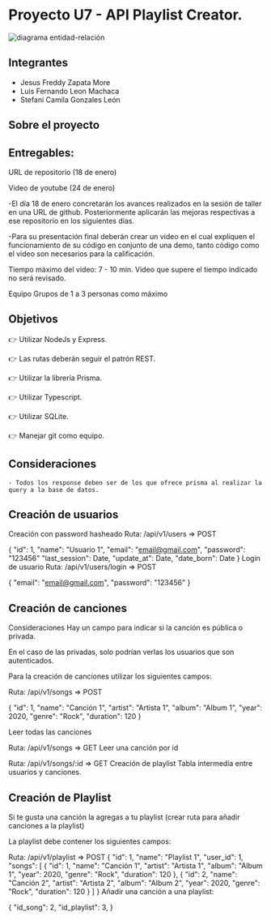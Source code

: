 #  **Proyecto U7 - API Playlist Creator.**

![diagrama entidad-relación](https://github.com/FreddyxD5/ProyectoU7/blob/new-branch-two/documentaci%C3%B3n/esquema%20_inicial.png?raw=true)

## Integrantes

- Jesus Freddy Zapata More
- Luis Fernando Leon Machaca
- Stefani Camila Gonzales León


## Sobre el proyecto

## Entregables:
URL de repositorio (18 de enero)

Video de youtube (24 de enero)

-El día 18 de enero concretarán los avances realizados en la sesión de taller en una URL de github. Posteriormente aplicarán las mejoras respectivas a ese repositorio en los siguientes días.

-Para su presentación final deberán crear un video en el cual expliquen el funcionamiento de su código en conjunto de una demo, tanto código como el video son necesarios para la calificación.

Tiempo máximo del video: 7 - 10 min. Video que supere el tiempo indicado no será revisado.

Equipo
Grupos de 1 a 3 personas como máximo

## Objetivos

👉 Utilizar NodeJs y Express.

👉 Las rutas deberán seguir el patrón REST.

👉 Utilizar la librería Prisma.

👉 Utilizar Typescript.

👉 Utilizar SQLite.

👉 Manejar git como equipo.

## Consideraciones
    - Todos los response deben ser de los que ofrece prisma al realizar la query a la base de datos.

## Creación de usuarios
Creación con password hasheado
Ruta: /api/v1/users => POST

{
  "id": 1,
  "name": "Usuario 1",
  "email": "email@gmail.com",
  "password": "123456"
  "last_session": Date,
  "update_at": Date,
  "date_born": Date
}
Login de usuario
Ruta: /api/v1/users/login => POST

{
  "email": "email@gmail.com",
  "password": "123456"
}

## Creación de canciones
Consideraciones
Hay un campo para indicar si la canción es pública o privada.

En el caso de las privadas, solo podrían verlas los usuarios que son autenticados.

Para la creación de canciones utilizar los siguientes campos:

Ruta: /api/v1/songs => POST

{
  "id": 1,
  "name": "Canción 1",
  "artist": "Artista 1",
  "album": "Album 1",
  "year": 2020,
  "genre": "Rock",
  "duration": 120
}

Leer todas las canciones

Ruta: /api/v1/songs => GET
Leer una canción por id

Ruta: /api/v1/songs/:id => GET
Creación de playlist
Tabla intermedia entre usuarios y canciones.

## Creación de Playlist
Si te gusta una canción la agregas a tu playlist (crear ruta para añadir canciones a la playlist)

La playlist debe contener los siguientes campos:

Ruta: /api/v1/playlist => POST
{
  "id": 1,
  "name": "Playlist 1",
  "user_id": 1,
  "songs": [
    {
      "id": 1,
      "name": "Canción 1",
      "artist": "Artista 1",
      "album": "Album 1",
      "year": 2020,
      "genre": "Rock",
      "duration": 120
    },
    {
      "id": 2,
      "name": "Canción 2",
      "artist": "Artista 2",
      "album": "Album 2",
      "year": 2020,
      "genre": "Rock",
      "duration": 120
    }
  ]
}
Añadir una canción a una playlist:

{
  "id_song": 2,
  "id_playlist": 3,
}
